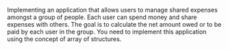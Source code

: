Implementing an application that allows users to manage shared expenses amongst a group 
of people. Each user can spend money and share expenses with others. The goal is to calculate the net amount 
owed or to be paid by each user in the group. You need to implement this application using the concept of array 
of structures.
